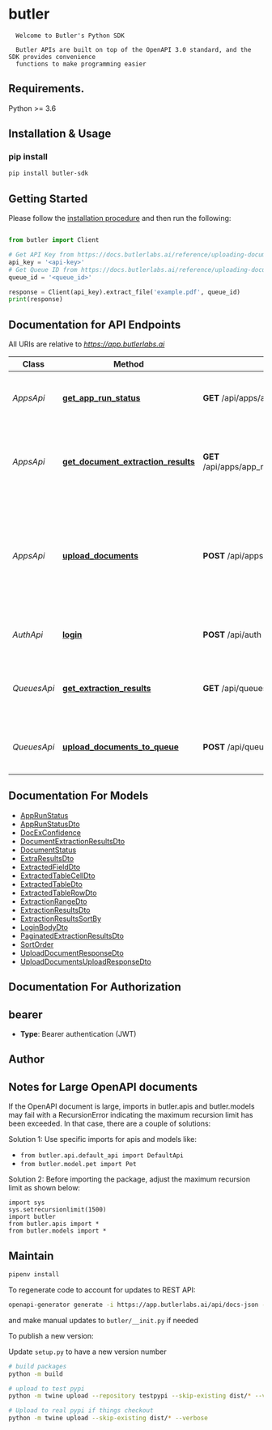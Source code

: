 # butler

      Welcome to Butler's Python SDK

      Butler APIs are built on top of the OpenAPI 3.0 standard, and the SDK provides convenience
      functions to make programming easier

## Requirements.

Python >= 3.6

## Installation & Usage
### pip install

```sh
pip install butler-sdk
```

## Getting Started

Please follow the [installation procedure](#installation--usage) and then run the following:

```python

from butler import Client

# Get API Key from https://docs.butlerlabs.ai/reference/uploading-documents-to-the-rest-api#get-your-api-key
api_key = '<api-key>'
# Get Queue ID from https://docs.butlerlabs.ai/reference/uploading-documents-to-the-rest-api#go-to-the-model-details-page
queue_id = '<queue_id>'

response = Client(api_key).extract_file('example.pdf', queue_id)
print(response)
```

## Documentation for API Endpoints
All URIs are relative to *https://app.butlerlabs.ai*

Class | Method | HTTP request | Description
------------ | ------------- | ------------- | -------------
*AppsApi* | [**get_app_run_status**](docs/AppsApi.md#get_app_run_status) | **GET** /api/apps/app_runs/{appRunId}/status | Get the status of an extraction job started by the upload_documents endpoint
*AppsApi* | [**get_document_extraction_results**](docs/AppsApi.md#get_document_extraction_results) | **GET** /api/apps/app_runs/{appRunId}/document_extraction | Get extracted results of an extraction job started by the upload_documents endpoint after it completes
*AppsApi* | [**upload_documents**](docs/AppsApi.md#upload_documents) | **POST** /api/apps/{appId}/upload_documents | Upload documents (PDFs, and image formats) to your app to start an extraction job. Returns an appRunId that can be used to check the status of the extraction job, and get its results
*AuthApi* | [**login**](docs/AuthApi.md#login) | **POST** /api/auth | Authenticates and authorizes the user to access the API
*QueuesApi* | [**get_extraction_results**](docs/QueuesApi.md#get_extraction_results) | **GET** /api/queues/{queueId}/extraction_results | Get paginated list of extraction results for documents matching the query params
*QueuesApi* | [**upload_documents_to_queue**](docs/QueuesApi.md#upload_documents_to_queue) | **POST** /api/queues/{queueId}/uploads | Upload documents to the queue specified by &lt;queueId&gt; for processing


## Documentation For Models

 - [AppRunStatus](docs/AppRunStatus.md)
 - [AppRunStatusDto](docs/AppRunStatusDto.md)
 - [DocExConfidence](docs/DocExConfidence.md)
 - [DocumentExtractionResultsDto](docs/DocumentExtractionResultsDto.md)
 - [DocumentStatus](docs/DocumentStatus.md)
 - [ExtraResultsDto](docs/ExtraResultsDto.md)
 - [ExtractedFieldDto](docs/ExtractedFieldDto.md)
 - [ExtractedTableCellDto](docs/ExtractedTableCellDto.md)
 - [ExtractedTableDto](docs/ExtractedTableDto.md)
 - [ExtractedTableRowDto](docs/ExtractedTableRowDto.md)
 - [ExtractionRangeDto](docs/ExtractionRangeDto.md)
 - [ExtractionResultsDto](docs/ExtractionResultsDto.md)
 - [ExtractionResultsSortBy](docs/ExtractionResultsSortBy.md)
 - [LoginBodyDto](docs/LoginBodyDto.md)
 - [PaginatedExtractionResultsDto](docs/PaginatedExtractionResultsDto.md)
 - [SortOrder](docs/SortOrder.md)
 - [UploadDocumentResponseDto](docs/UploadDocumentResponseDto.md)
 - [UploadDocumentsUploadResponseDto](docs/UploadDocumentsUploadResponseDto.md)


## Documentation For Authorization


## bearer

- **Type**: Bearer authentication (JWT)


## Author




## Notes for Large OpenAPI documents
If the OpenAPI document is large, imports in butler.apis and butler.models may fail with a
RecursionError indicating the maximum recursion limit has been exceeded. In that case, there are a couple of solutions:

Solution 1:
Use specific imports for apis and models like:
- `from butler.api.default_api import DefaultApi`
- `from butler.model.pet import Pet`

Solution 2:
Before importing the package, adjust the maximum recursion limit as shown below:
```
import sys
sys.setrecursionlimit(1500)
import butler
from butler.apis import *
from butler.models import *
```
## Maintain
```sh
pipenv install
```

To regenerate code to account for updates to REST API:
```sh
openapi-generator generate -i https://app.butlerlabs.ai/api/docs-json -g python --package-name butler
```
and make manual updates to `butler/__init.py` if needed

To publish a new version:

Update `setup.py` to have a new version number

```sh
# build packages
python -m build

# upload to test pypi
python -m twine upload --repository testpypi --skip-existing dist/* --verbose

# Upload to real pypi if things checkout
python -m twine upload --skip-existing dist/* --verbose
```
